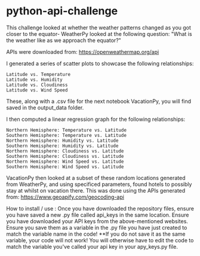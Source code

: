 # python-api-challenge
This challenge looked at whether the weather patterns changed as you got closer to the equator- WeatherPy looked at the following question:
      "What is the weather like as we approach the equator?"
      
 APIs were downloaded from: https://openweathermap.org/api

I generated a series of scatter plots to showcase the following relationships:

    Latitude vs. Temperature
    Latitude vs. Humidity
    Latitude vs. Cloudiness
    Latitude vs. Wind Speed
    
These, along with a .csv file for the next notebook VacationPy, you will find saved in the output_data folder.

I then computed a linear regression graph for the following relationships:
  
    Northern Hemisphere: Temperature vs. Latitude
    Southern Hemisphere: Temperature vs. Latitude
    Northern Hemisphere: Humidity vs. Latitude
    Southern Hemisphere: Humidity vs. Latitude
    Northern Hemisphere: Cloudiness vs. Latitude
    Southern Hemisphere: Cloudiness vs. Latitude
    Northern Hemisphere: Wind Speed vs. Latitude
    Southern Hemisphere: Wind Speed vs. Latitude
    
VacationPy then looked at a subset of these random locations generated from WeatherPy, and using specificed parameters, found hotels to possibly stay at whilst on vacation there.
This was done using the APIs generated from: https://www.geoapify.com/geocoding-api

How to install / use :
Once you have downloaded the repository files, ensure you have saved a new .py file called api_keys in the same location. Ensure you have downloaded your API keys from the above-mentioned websites.
Ensure you save them as a variable in the .py file you have just created to match the variable name in the code!
**If you do not save it as the same variable, your code will not work! You will otherwise have to edit the code to match the variable you've called your api key in your apy_keys.py file.
